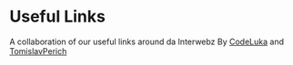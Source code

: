 # Useful Links
A collaboration of our useful links around da Interwebz
By [CodeLuka](https://github.com/coderluka) and [TomislavPerich](https://github.com/tomislavperich)
